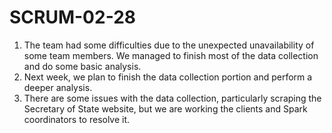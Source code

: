 # SCRUM-02-28
1. The team had some difficulties due to the unexpected unavailability of some team members. We managed to finish most of the data collection and do some basic analysis.
2. Next week, we plan to finish the data collection portion and perform a deeper analysis.
3. There are some issues with the data collection, particularly scraping the Secretary of State website, but we are working the clients and Spark coordinators to resolve it.

